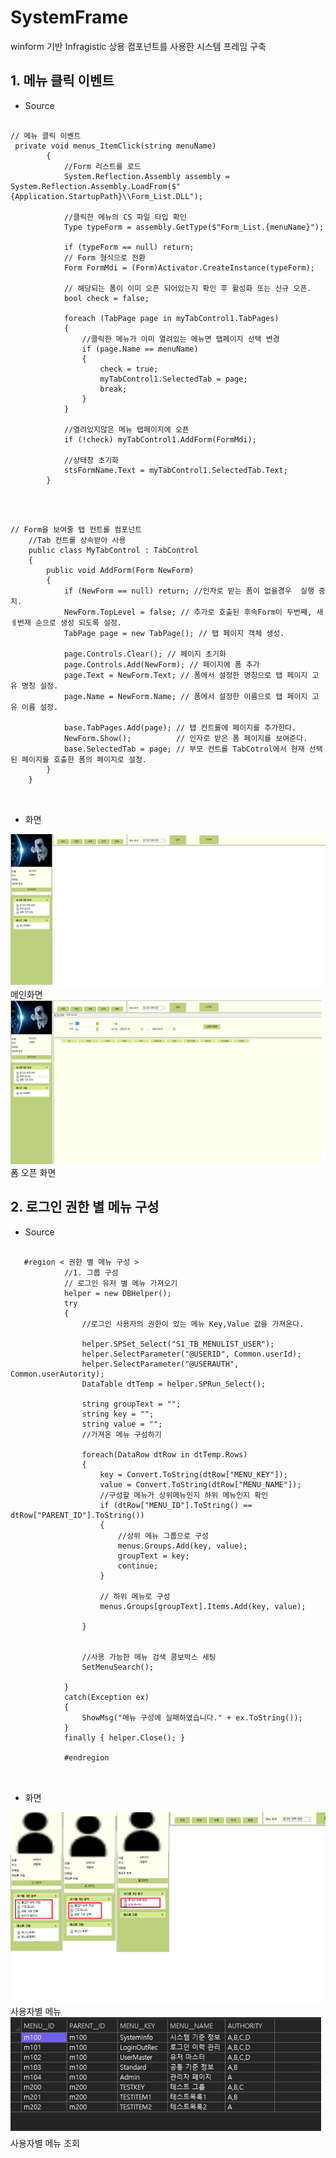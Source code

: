 # SystemFrame
winform 기반 Infragistic 상용 컴포넌트를 사용한 시스템 프레임 구축


## 1. 메뉴 클릭 이벤트
 - Source
<pre>
<code>
// 메뉴 클릭 이벤트
 private void menus_ItemClick(string menuName)
        {
            //Form 리스트를 로드
            System.Reflection.Assembly assembly = System.Reflection.Assembly.LoadFrom($"{Application.StartupPath}\\Form_List.DLL");

            //클릭한 메뉴의 CS 파일 타입 확인
            Type typeForm = assembly.GetType($"Form_List.{menuName}");

            if (typeForm == null) return;
            // Form 형식으로 전환
            Form FormMdi = (Form)Activator.CreateInstance(typeForm);

            // 해당되는 폼이 이미 오픈 되어있는지 확인 후 활성화 또는 신규 오픈.
            bool check = false;

            foreach (TabPage page in myTabControl1.TabPages)
            {
                //클릭한 메뉴가 이미 열려있는 메뉴면 탭페이지 선택 변경
                if (page.Name == menuName)
                {
                    check = true;
                    myTabControl1.SelectedTab = page;
                    break;
                }
            }

            //열려있지않은 메뉴 탭페이지에 오픈
            if (!check) myTabControl1.AddForm(FormMdi);
            
            //상태창 초기화
            stsFormName.Text = myTabControl1.SelectedTab.Text;
        }

</code>
</pre>
<pre>
<code>
// Form을 보여줄 탭 컨트롤 컴포넌트
    //Tab 컨트롤 상속받아 사용
    public class MyTabControl : TabControl  
    {
        public void AddForm(Form NewForm)
        {
            if (NewForm == null) return; //인자로 받는 폼이 없을경우  실행 중지.
            NewForm.TopLevel = false; // 추가로 호출된 후속Form이 두번째, 새ㅔ번재 순으로 생성 되도록 설정.
            TabPage page = new TabPage(); // 탭 페이지 객체 생성.

            page.Controls.Clear(); // 페이지 초기화
            page.Controls.Add(NewForm); // 페이지에 폼 추가
            page.Text = NewForm.Text; // 폼에서 설정한 명칭으로 탭 페이지 고유 명칭 설정.
            page.Name = NewForm.Name; // 폼에서 설정한 이름으로 탭 페이지 고유 이름 설정.
            
            base.TabPages.Add(page); // 탭 컨트롤에 페이지를 추가한다.
            NewForm.Show();          // 인자로 받은 폼 페이지를 보여준다.
            base.SelectedTab = page; // 부모 컨트롤 TabCotrol에서 현재 선택된 페이지를 호출한 폼의 페이지로 설정.
        }
    }

</code>
</pre>

 - 화면
 
![메인화면](https://github.com/JongWon112/SystemFrame/blob/main/images/main.png)
메인화면
![폼 오픈](https://github.com/JongWon112/SystemFrame/blob/main/images/FormOpen.png)
폼 오픈 화면


## 2. 로그인 권한 별 메뉴 구성
 - Source
<pre>
<code>
   #region < 권한 별 메뉴 구성 >
            //1. 그룹 구성
            // 로그인 유저 별 메뉴 가져오기
            helper = new DBHelper();
            try
            {
                //로그인 사용자의 권한이 있는 메뉴 Key,Value 값을 가져온다.
                
                helper.SPSet_Select("S1_TB_MENULIST_USER");
                helper.SelectParameter("@USERID", Common.userId);
                helper.SelectParameter("@USERAUTH", Common.userAutority);
                DataTable dtTemp = helper.SPRun_Select();

                string groupText = "";
                string key = "";
                string value = "";
                //가져온 메뉴 구성하기
                
                foreach(DataRow dtRow in dtTemp.Rows)
                {
                    key = Convert.ToString(dtRow["MENU_KEY"]);
                    value = Convert.ToString(dtRow["MENU_NAME"]);
                    //구성할 메뉴가 상위메뉴인지 하위 메뉴인지 확인
                    if (dtRow["MENU_ID"].ToString() == dtRow["PARENT_ID"].ToString())
                    {
                        //상위 메뉴 그룹으로 구성
                        menus.Groups.Add(key, value);
                        groupText = key;
                        continue;
                    }

                    // 하위 메뉴로 구성
                    menus.Groups[groupText].Items.Add(key, value);

                }


                //사용 가능한 메뉴 검색 콤보박스 세팅
                SetMenuSearch();

            }
            catch(Exception ex)
            {
                ShowMsg("메뉴 구성에 실패하였습니다." + ex.ToString());
            }
            finally { helper.Close(); }

            #endregion

</code>
</pre>

 - 화면
 
![사용자별 메뉴](https://github.com/JongWon112/SystemFrame/blob/main/images/Authority.png)
사용자별 메뉴
<br>
![사용자별 메뉴 조회](https://github.com/JongWon112/SystemFrame/blob/main/images/Authority_Table.png)
사용자별 메뉴 조회
